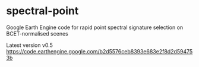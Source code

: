 # spectral-point
Google Earth Engine code for rapid point spectral signature selection on BCET-normalised scenes 

Latest version v0.5
https://code.earthengine.google.com/b2d5576ceb8393e683e2f8d2d594753b
